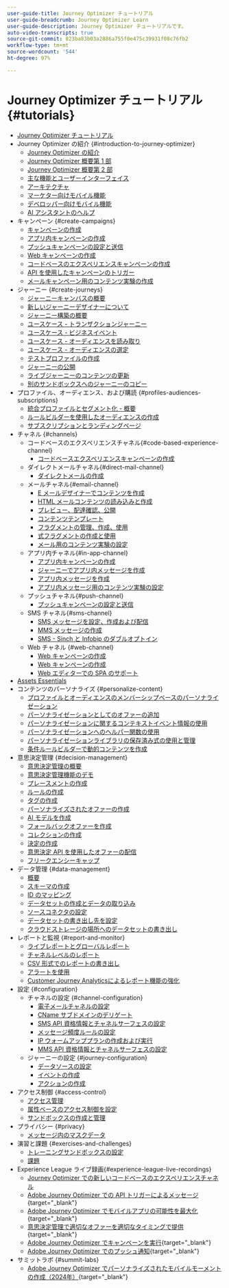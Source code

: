 ```yaml
---
user-guide-title: Journey Optimizer チュートリアル
user-guide-breadcrumb: Journey Optimizer Learn
user-guide-description: Journey Optimizer チュートリアルです。
auto-video-transcripts: true
source-git-commit: 823ba83b03a2886a755f0e475c39931f08c76fb2
workflow-type: tm+mt
source-wordcount: '544'
ht-degree: 97%

---
```



# Journey Optimizer チュートリアル {#tutorials}

+ [Journey Optimizer チュートリアル](/help/_ajo-main/overview.md)
+ Journey Optimizer の紹介 {#introduction-to-journey-optimizer}
   + [Journey Optimizer の紹介](/help/introduction/introduction.md)
   + [Journey Optimizer 概要第 1 部](/help/introduction/journey-optimizer-overview-part-1.md)
   + [Journey Optimizer 概要第 2 部](/help/introduction/journey-optimizer-overview-part-2.md)
   + [主な機能とユーザーインターフェイス](/help/introduction/key-capabilities-and-user-interface.md)
   + [アーキテクチャ](/help/introduction/architecture.md)
   + [マーケター向けモバイル機能](/help/channels/mobile-capabilities.md)
   + [デベロッパー向けモバイル機能](/help/channels/mobile-capabilities-for-developers.md)
   + [AI アシスタントのヘルプ](/help/ai-assistant.md)
+ キャンペーン {#create-campaigns}
   + [キャンペーンの作成](/help/create-campaigns/create-a-campaign.md)
   + [アプリ内キャンペーンの作成](/help/create-campaigns/in-app.md)
   + [プッシュキャンペーンの設定と送信](/help/create-campaigns/push-campaign.md)
   + [Web キャンペーンの作成](/help/create-campaigns/web-campaign.md)
   + [コードベースのエクスペリエンスキャンペーンの作成](https://experienceleague.adobe.com/ja/docs/journey-optimizer-learn/tutorials/channels/code-based-experience-channel/create-a-code-based-experience-campaign)
   + [API を使用したキャンペーンのトリガー](/help/create-campaigns/api-triggered-campaigns.md)
   + [メールキャンペーン用のコンテンツ実験の作成](/help/create-campaigns/content-experiments.md)
+ ジャーニー {#create-journeys}
   + [ジャーニーキャンバスの概要](/help/create-journeys/overview-over-the-journey-canvas.md)
   + [新しいジャーニーデザイナーについて](/help/create-journeys/new-journey-designer.md)
   + [ジャーニー構築の概要](/help/create-journeys/introduction-to-building-a-journey.md)
   + [ユースケース - トランザクションジャーニー](/help/create-journeys/use-case-transactional-journey.md)
   + [ユースケース - ビジネスイベント](/help/create-journeys/use-case-business-event.md)
   + [ユースケース - オーディエンスを読み取り](/help/create-journeys/use-case-read-audience.md)
   + [ユースケース - オーディエンスの選定](/help/create-journeys/use-case-audience-qualification.md)
   + [テストプロファイルの作成](/help/create-journeys/test-a-journey.md)
   + [ジャーニーの公開](/help/create-journeys/publish-a-journey.md)
   + [ライブジャーニーのコンテンツの更新](/help/create-journeys/update-content-in-live-journey.md)
   + [別のサンドボックスへのジャーニーのコピー](/help/create-journeys/copy-a-journey.md)
+ プロファイル、オーディエンス、および購読 {#profiles-audiences-subscriptions}
   + [統合プロファイルとセグメント化 - 概要](/help/profiles-audiences-subscriptions/unified-profile-and-segmentation-overview.md)
   + [ルールビルダーを使用したオーディエンスの作成](/help/profiles-audiences-subscriptions/create-audiences-using-the-rule-builder.md)
   + [サブスクリプションとランディングページ](/help/subscriptions-and-landing-pages.md)
+ チャネル {#channels}
   + コードベースのエクスペリエンスチャネル{#code-based-experience-channel}
      + [コードベースエクスペリエンスキャンペーンの作成](/help/channels/create-a-code-based-experience-campaign.md)
   + ダイレクトメールチャネル{#direct-mail-channel}
      + [ダイレクトメールの作成](/help/channels/direct-mail.md)
   + メールチャネル{#email-channel}
      + [E メールデザイナーでコンテンツを作成](/help/channels/create-content-with-the-email-designer.md)
      + [HTML メールコンテンツの読み込みと作成](/help/channels/import-and-author-html-email-content.md)
      + [プレビュー、配達確認、公開](/help/channels/preview-proof-and-publish.md)
      + [コンテンツテンプレート](/help/channels/content-templates.md)
      + [フラグメントの管理、作成、使用](/help/content-management/manage-author-use-fragments.md)
      + [式フラグメントの作成と使用](/help/content-management/expression-fragments.md)
      + [メール用のコンテンツ実験の設定](/help/experimentation/content-experiments-for-emails.md)
   + アプリ内チャネル{#in-app-channel}
      + [アプリ内キャンペーンの作成](/help/channels/create-an-in-app-campaign.md)
      + [ジャーニーでアプリ内メッセージを作成](/help/channels/create-an-in-app-message-in-a-journey.md)
      + [アプリ内メッセージを作成](/help/channels/author-in-app-messages.md)
      + [アプリ内メッセージ用のコンテンツ実験の設定](/help/experimentation/content-experiments-for-in-app-messages.md)
   + プッシュチャネル{#push-channel}
      + [プッシュキャンペーンの設定と送信](/help/channels/create-a-push-campaign.md)
   + SMS チャネル{#sms-channel}
      + [SMS メッセージを設定、作成および配信](/help/channels/author-sms-messages.md)
      + [MMS メッセージの作成](/help/channels/author-mms.md)
      + [SMS - Sinch と Infobip のダブルオプトイン](/help/channels/sms-double-opt-in.md)
   + Web チャネル {#web-channel}
      + [Web キャンペーンの作成](/help/channels/create-a-web-campaign.md)
      + [Web キャンペーンの作成](/help/channels/author-a-web-campaign.md)
      + [Web エディターでの SPA のサポート](/help/channels/singel-page-application-support.md)
+ [Assets Essentials](/help/assets-essentials-overview.md)
+ コンテンツのパーソナライズ {#personalize-content}
   + [プロファイルとオーディエンスのメンバーシップベースのパーソナライゼーション](/help/personalize-content/profile-and-audience-membership-based-personalization.md)
   + [パーソナライゼーションとしてのオファーの追加](/help/personalize-content/add-offer-decisioning-to-messages.md)
   + [パーソナライゼーションに関するコンテキストイベント情報の使用](/help/personalize-content/use-contextual-event-information-for-personalization.md)
   + [パーソナライゼーションへのヘルパー関数の使用](/help/personalize-content/use-helper-functions-for-personalization.md)
   + [パーソナライゼーションライブラリの保存済み式の使用と管理](/help/personalize-content/use-and-manage-saved-expressions-in-personalization-library.md)
   + [条件ルールビルダーで動的コンテンツを作成](/help/personalize-content/create-dynamic-content.md)
+ 意思決定管理 {#decision-management}
   + [意思決定管理の概要](/help/decision-management/introduction-to-decision-management.md)
   + [意思決定管理機能のデモ](/help/decision-management/demo-of-decision-management-capabilities.md)
   + [プレースメントの作成](/help/decision-management/create-placements.md)
   + [ルールの作成](/help/decision-management/create-rules.md)
   + [タグの作成](/help/decision-management/create-tags.md)
   + [パーソナライズされたオファーの作成](/help/decision-management/create-personalized-offers.md)
   + [AI モデルを作成](/help/decision-management/create-ai-models.md)
   + [フォールバックオファーを作成](/help/decision-management/create-fallback-offers.md)
   + [コレクションの作成](/help/decision-management/create-collections.md)
   + [決定の作成](/help/decision-management/create-decisions.md)
   + [意思決定 API を使用したオファーの配信](/help/decision-management/deliver-offers-with-the-decisions-api.md)
   + [フリークエンシーキャップ](/help/decision-management/frequency-capping.md)
+ データ管理 {#data-management}
   + [概要](/help/data-management/set-up-data-overview.md)
   + [スキーマの作成](/help/data-management/create-schema.md)
   + [ID のマッピング](/help/data-management/map-identities.md)
   + [データセットの作成とデータの取り込み](/help/data-management/create-datasets-and-ingest-data.md)
   + [ソースコネクタの設定](/help/data-management/configure-source-connectors.md)
   + [データセットの書き出し先を設定](/help/data-management/configure-dataset-export-destination.md)
   + [クラウドストレージの場所へのデータセットの書き出し](/help/data-management/export-datasets.md)
+ レポートと監視 {#report-and-monitor}
   + [ライブレポートとグローバルレポート](/help/report-and-monitor/live-and-global-reports.md)
   + [チャネルレベルのレポート](/help/report-and-monitor/channel-level-reports.md)
   + [CSV 形式でのレポートの書き出し](/help/report-and-monitor/export-reports-in-csv-format.md)
   + [アラートを使用](/help/administration/alerts.md)
   + [Customer Journey Analyticsによるレポート機能の強化](/help/report-and-monitor/enhanced-reporting-with-customer-journey-analytics.md)
+ 設定 {#configuration}
   + チャネルの設定 {#channel-configuration}
      + [電子メールチャネルの設定](/help/set-up-channels/set-up-email-channel.md)
      + [CName サブドメインのデリゲート](/help/set-up-channels/delegate-cname-subdomains.md)
      + [SMS API 資格情報とチャネルサーフェスの設定](/help/set-up-channels/set-up-sms-channel.md)
      + [メッセージ頻度ルールの設定](/help/administration/configure-frequency-rules.md)
      + [IP ウォームアッププランの作成および実行](/help/administration/create-and-execute-an-ip-warmup-plan.md)
      + [MMS API 資格情報とチャネルサーフェスの設定](/help/set-up-channels/configure-mms-api-credentials-and-channel-surfaces.md)
   + ジャーニーの設定 {#journey-configuration}
      + [データソースの設定](/help/set-up-journeys/configure-data-sources.md)
      + [イベントの作成](/help/set-up-journeys/create-events.md)
      + [アクションの作成](/help/set-up-journeys/create-actions.md)
+ アクセス制御 {#access-control}
   + [アクセス管理](/help/set-up-access/access-management.md)
   + [属性ベースのアクセス制御を設定](/help/administration/attribute-based-access-control.md)
   + [サンドボックスの作成と管理](/help/set-up-access/create-and-manage-sandboxes.md)
+ プライバシー {#privacy}
   + [メッセージ内のマスクデータ](/help/privacy/mask-data-in-messages.md)
+ 演習と課題 {#exercises-and-challenges}
   + [トレーニングサンドボックスの設定](https://experienceleague.adobe.com/docs/journey-optimizer-learn/configure-a-training-sandbox/introduction-and-prerequisites.html?lang=ja)
   + [課題](https://experienceleague.adobe.com/docs/journey-optimizer-learn/challenges/introduction-and-prerequisites.html?lang=ja)
+ Experience League ライブ録画{#experience-league-live-recordings}
   + [Journey Optimizer での新しいコードベースのエクスペリエンスチャネル](https://experienceleague.adobe.com/ja/docs/events/experience-league-live-recordings/episodes/exl-live-episode-04-24-24)
   + [Adobe Journey Optimizer での API トリガーによるメッセージ](https://experienceleague.adobe.com/docs/events/experience-league-live-recordings/episodes/exl-live-episode-8-23-23.html?lang=ja){target="_blank"}
   + [Adobe Journey Optimizer でモバイルアプリの可能性を最大化](https://experienceleague.adobe.com/docs/events/experience-league-live-recordings/episodes/exl-live-episode-5-24-23.html?lang=ja){target="_blank"}
   + [意思決定管理で適切なオファーを適切なタイミングで提供](https://experienceleague.adobe.com/docs/events/experience-league-live-recordings/episodes/exl-live-episode-10-25-22.html?lang=ja){target="_blank"}
   + [Adobe Journey Optimizer でキャンペーンを実行](https://experienceleague.adobe.com/docs/events/experience-league-live-recordings/episodes/exl-live-episode-09-22-22.html?lang=ja){target="_blank"}
   + [Adobe Journey Optimizer でのプッシュ通知](https://experienceleague.adobe.com/docs/events/experience-league-live-recordings/episodes/exl-live-episode-05-12-22.html?lang=ja){target="_blank"}
+ サミットラボ {#summit-labs}
   + [Adobe Journey Optimizer でパーソナライズされたモバイルモーメントの作成（2024年）](https://experienceleague.adobe.com/ja/docs/journey-optimizer-learn/summit-labs/lab-overview){target="_blank"}
